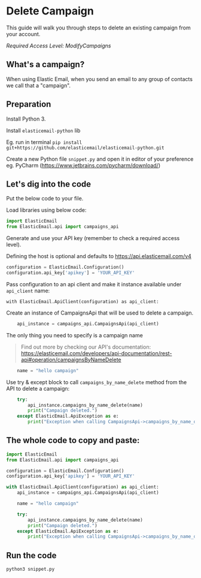 # Delete Campaign

This guide will walk you through steps to delete an existing campaign from your account.

*Required Access Level: ModifyCampaigns*

## What's a campaign?
When using Elastic Email, when you send an email to any group of contacts we call that a "campaign".

## Preparation
Install Python 3.

Install `elasticemail-python` lib

Eg. run in terminal `pip install git+https://github.com/elasticemail/elasticemail-python.git`

Create a new Python file `snippet.py` and open it in editor of your preference eg. PyCharm (https://www.jetbrains.com/pycharm/download/)

## Let's dig into the code

Put the below code to your file.

Load libraries using below code:

```python
import ElasticEmail
from ElasticEmail.api import campaigns_api
```

Generate and use your API key (remember to check a required access level).

Defining the host is optional and defaults to https://api.elasticemail.com/v4

```python
configuration = ElasticEmail.Configuration()
configuration.api_key['apikey'] = 'YOUR_API_KEY'
```

Pass configuration to an api client and make it instance available under `api_client` name:
```
with ElasticEmail.ApiClient(configuration) as api_client:
```

Create an instance of CampaignsApi that will be used to delete a campaign.

```python
    api_instance = campaigns_api.CampaignsApi(api_client)
```

The only thing you need to specify is a campaign name

> Find out more by checking our API's documentation: https://elasticemail.com/developers/api-documentation/rest-api#operation/campaignsByNameDelete


```python
    name = "hello campaign"
```

Use try & except block to call `campaigns_by_name_delete` method from the API to delete a campaign: 

```python
    try:
        api_instance.campaigns_by_name_delete(name)
        print("Campaign deleted.")
    except ElasticEmail.ApiException as e:
        print("Exception when calling CampaignsApi->campaigns_by_name_delete: %s\n" % e)
```


## The whole code to copy and paste:

```python
import ElasticEmail
from ElasticEmail.api import campaigns_api

configuration = ElasticEmail.Configuration()
configuration.api_key['apikey'] = 'YOUR_API_KEY'

with ElasticEmail.ApiClient(configuration) as api_client:
    api_instance = campaigns_api.CampaignsApi(api_client)

    name = "hello campaign"

    try:
        api_instance.campaigns_by_name_delete(name)
        print("Campaign deleted.")
    except ElasticEmail.ApiException as e:
        print("Exception when calling CampaignsApi->campaigns_by_name_delete: %s\n" % e)
```

## Run the code
```
python3 snippet.py
```
